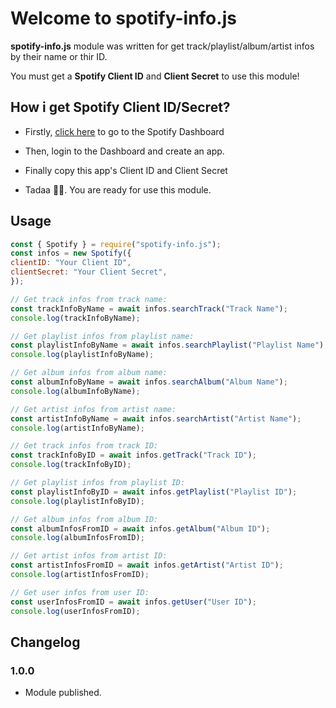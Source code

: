 # Welcome to spotify-info.js

**spotify-info.js** module was written for get track/playlist/album/artist infos by their name or thir ID.

You must get a **Spotify Client ID** and **Client Secret** to use this module!

## How i get Spotify Client ID/Secret?

* Firstly, [click here](https://developer.spotify.com/dashboard/) to go to the Spotify Dashboard

* Then, login to the Dashboard and create an app.

* Finally copy this app's Client ID and Client Secret

* Tadaa 🎉🎉. You are ready for use this module.

## Usage

```js
const { Spotify } = require("spotify-info.js");
const infos = new Spotify({
clientID: "Your Client ID",
clientSecret: "Your Client Secret",
});

// Get track infos from track name:
const trackInfoByName = await infos.searchTrack("Track Name");
console.log(trackInfoByName);

// Get playlist infos from playlist name:
const playlistInfoByName = await infos.searchPlaylist("Playlist Name");
console.log(playlistInfoByName);

// Get album infos from album name:
const albumInfoByName = await infos.searchAlbum("Album Name");
console.log(albumInfoByName);

// Get artist infos from artist name:
const artistInfoByName = await infos.searchArtist("Artist Name");
console.log(artistInfoByName);

// Get track infos from track ID:
const trackInfoByID = await infos.getTrack("Track ID");
console.log(trackInfoByID);

// Get playlist infos from playlist ID:
const playlistInfoByID = await infos.getPlaylist("Playlist ID");
console.log(playlistInfoByID);

// Get album infos from album ID:
const albumInfosFromID = await infos.getAlbum("Album ID");
console.log(albumInfosFromID);

// Get artist infos from artist ID:
const artistInfosFromID = await infos.getArtist("Artist ID");
console.log(artistInfosFromID);

// Get user infos from user ID:
const userInfosFromID = await infos.getUser("User ID");
console.log(userInfosFromID);
```

## Changelog

### 1.0.0
* Module published.